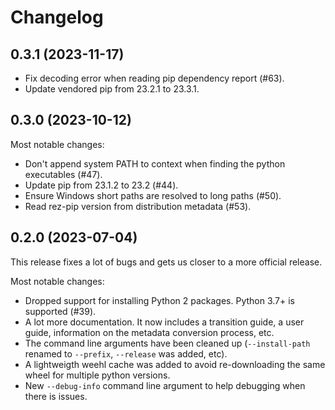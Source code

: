 # Changelog

<!-- start-here-sphinx-start-after -->

## 0.3.1 (2023-11-17)

* Fix decoding error when reading pip dependency report (#63).
* Update vendored pip from 23.2.1 to 23.3.1.

## 0.3.0 (2023-10-12)

Most notable changes:
* Don't append system PATH to context when finding the python executables (#47).
* Update pip from 23.1.2 to 23.2 (#44).
* Ensure Windows short paths are resolved to long paths (#50).
* Read rez-pip version from distribution metadata (#53).

## 0.2.0 (2023-07-04)

This release fixes a lot of bugs and gets us closer to a more official release.

Most notable changes:
* Dropped support for installing Python 2 packages. Python 3.7+ is supported (#39).
* A lot more documentation. It now includes a transition guide, a user guide, information on the metadata conversion process, etc.
* The command line arguments have been cleaned up (`--install-path` renamed to `--prefix`, `--release` was added, etc).
* A lightweigth weehl cache was added to avoid re-downloading the same wheel for multiple python versions.
* New `--debug-info` command line argument to help debugging when there is issues.
